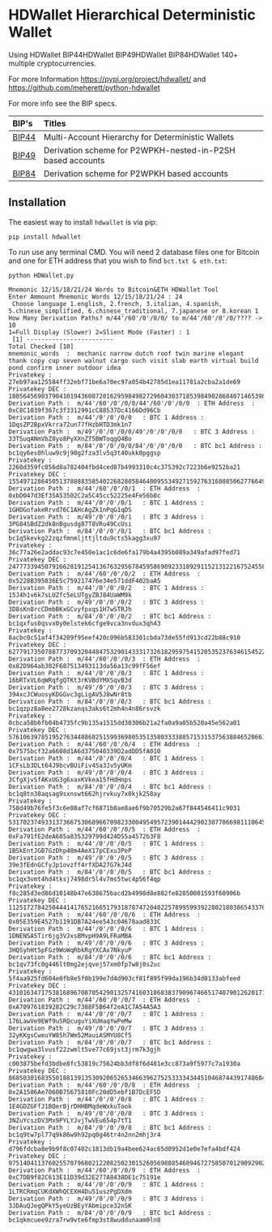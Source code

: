 # HDWallet Hierarchical Deterministic Wallet

Using HDWallet BIP44HDWallet BIP49HDWallet BIP84HDWallet  140+ multiple cryptocurrencies.

For more Information https://pypi.org/project/hdwallet/ and https://github.com/meherett/python-hdwallet

For more info see the BIP specs.

| BIP's                                                                    | Titles                                                     |
| :----------------------------------------------------------------------- | :--------------------------------------------------------- |
| [BIP44](https://github.com/bitcoin/bips/blob/master/bip-0044.mediawiki)  | Multi-Account Hierarchy for Deterministic Wallets          |
| [BIP49](https://github.com/bitcoin/bips/blob/master/bip-0049.mediawiki)  | Derivation scheme for P2WPKH-nested-in-P2SH based accounts |
| [BIP84](https://github.com/bitcoin/bips/blob/master/bip-0084.mediawiki)  | Derivation scheme for P2WPKH based accounts                |

## Installation

The easiest way to install `hdwallet` is via pip:

```
pip install hdwallet
```
To run use any terminal CMD. You will need 2 database files one for Bitcoin and one for ETH address that you wish to find `bct.txt & eth.txt`:
```
python HDWallet.py
```
```
Mnemonic 12/15/18/21/24 Words to Bitcoin&ETH HDWallet Tool
Enter Ammount Mnemonic Words 12/15/18/21/24 : 24
 Choose language 1.english, 2.french, 3.italian, 4.spanish, 5.chinese_simplified, 6.chinese_traditional, 7.japanese or 8.korean 1
How Many Derivation Paths? m/44'/60'/0'/0/0/ to m/44'/60'/0'/0/???? -> 10
1=Full Display (Slower) 2=Slient Mode (Faster) : 1
 [1] ------------------------
Total Checked [10]
mnemonic_words  :  mechanic narrow dutch roof twin marine elegant thank copy cup seven walnut cargo such visit slab earth virtual build pond confirm inner outdoor idea
Privatekey :  27eb97aa125584ff32ebf71be6a70ec97a054b42785d1ea11781a2cba2a1de69
Privatekey DEC :  18056456903790410194360872016295984982729604303718539849028684071465398689385
Derivation Path :  m/44'/60'/0'/0/0/44'/60'/0'/0/0  : ETH Address  :  0xC8C1039f367c3f3312991cC88537Dc4166Dd96Cb
Derivation Path :  m/44'/0'/0'/0/0   : BTC 1 Address :  1DqsZP2BpxVkrra72un77fHzbHTD3mk1n7
Derivation Path :  m/49'/0'/0'/0/0/49'/0'/0'/0/0   : BTC 3 Address :  33TSuqANmVbZ8yo8PyXXnZT5BWToqgQ4Bo
Derivation Path :  m/84'/0'/0'/0/0/84'/0'/0'/0/0   : BTC bc1 Address :  bc1qy6es0hluw9c9j90g2fza3lv5q3t40ukk0pggsp
Privatekey :  2260d359fc056d0a782404fbd4ced87b4993310c4c375392c7223b6e9252ba21
Privatekey DEC :  15549712864505137888835854022682805846400955349271592763168085062776649857569
Derivation Path :  m/44'/60'/0'/0/1  : ETH Address  :  0xbD047d3Ef35A53502C2a5C45cc52225e4Fe56b8c
Derivation Path :  m/44'/0'/0'/0/1   : BTC 1 Address :  1GHDGofakeRrvd76C1AHcAgZk1nPqG1qDS
Derivation Path :  m/49'/0'/0'/0/1   : BTC 3 Address :  3PG84SBdZ2dk8nBgusdg87T8VRu49CcUsi
Derivation Path :  m/84'/0'/0'/0/1   : BTC bc1 Address :  bc1q5kevkg22zqzfmnmljttjltdu9cts5kagg3xu97
Privatekey :  36c77a26e2addac93c7e450e1ac1c6de6fa179b4a4395b089a349afad97fed71
Privatekey DEC :  24777339450791662819125413676329567845958690923318929115213122167524558892401
Derivation Path :  m/44'/60'/0'/0/2  : ETH Address  :  0x5228B395036E5c759217476e34e571ddF402baA5
Derivation Path :  m/44'/0'/0'/0/2   : BTC 1 Address :  15J4h1v6k7sLUZfc5eLUTgyZBJ84UaWM9k
Derivation Path :  m/49'/0'/0'/0/2   : BTC 3 Address :  3D8sKn8rcCDmbBKxGCvyfpxqs1H7wSTRJh
Derivation Path :  m/84'/0'/0'/0/2   : BTC bc1 Address :  bc1qxfus0qsvx0y0elstek6cfge9vca3nvdux3qh43
Privatekey :  8acbc0c51af4f34209f95eef420c096b583301cbda73de55fd913cd22b88c910
Privatekey DEC :  62779173507887737093204484753290143331732618295975415205352376346154522691856
Derivation Path :  m/44'/60'/0'/0/3  : ETH Address  :  0x82D964ab302F687513493113da56a13c99fF56ef
Derivation Path :  m/44'/0'/0'/0/3   : BTC 1 Address :  16bRTxVL6qWRqfgQTKt3rKVBdYMXSqvB3d
Derivation Path :  m/49'/0'/0'/0/3   : BTC 3 Address :  394xcJCWuosyKDGGvc3gLigAV5J8wNr8tb
Derivation Path :  m/84'/0'/0'/0/3   : BTC bc1 Address :  bc1qzpz8a8ee2728kzanqs3aks6t2mh4n4n86rsvzk
Privatekey :  0cbca58b6fb04b4735fc9b135a1515dd30306b21a2fa0a9a05b520a45e562a01
Privatekey DEC :  5761063978519527634488682515993698053513580333388571531537563884652066122241
Derivation Path :  m/44'/60'/0'/0/4  : ETH Address  :  0x7575bcf32a6608d1A6d375040339D2adDD5fA010
Derivation Path :  m/44'/0'/0'/0/4   : BTC 1 Address :  1CFsLb3DLt64J9bcvBUiFiv4Sa3Jv5yUKm
Derivation Path :  m/49'/0'/0'/0/4   : BTC 3 Address :  3CfgXjvSfAKxUG3g6xaxKVkea15fHdHnps
Derivation Path :  m/84'/0'/0'/0/4   : BTC bc1 Address :  bc1q8tn38aqsag9sxnswt662hjrvkuy7x0kjk258ay
Privatekey :  758d49b76fe5f3c6e08af7cf6871b0ae8ae6f9b70529b2a67f844546411c9031
Privatekey DEC :  53170237493313736675306896670982330049549572390144429023077066981110645035057
Derivation Path :  m/44'/60'/0'/0/5  : ETH Address  :  0xFa791fE2deA685a835329799d424D55a4572b3F8
Derivation Path :  m/44'/0'/0'/0/5   : BTC 1 Address :  1BSkEntJGB7GzDhp48m4AeX17pCExu3PeP
Derivation Path :  m/49'/0'/0'/0/5   : BTC 3 Address :  39e3fEdnGCfyJp1ovzff4rfXDA27G7kJ4d
Derivation Path :  m/84'/0'/0'/0/5   : BTC bc1 Address :  bc1qx3vmt4hd4tksj7498dr5l4v7ms5twc4p56f4qp
Privatekey :  f8c285d3ed86d10148b47e638675bacd2b4998d8e882fe82850001593f60906b
Privatekey DEC :  112517278425044414176521665179318787472040225789959939228021803865433763254379
Derivation Path :  m/44'/60'/0'/0/6  : ETH Address  :  0x05E359E4527b1191DB7A24ee543c04678aad833C
Derivation Path :  m/44'/0'/0'/0/6   : BTC 1 Address :  1DNENSA5Tir6jg3VJxsBMvpH9A9LFRaMBA
Derivation Path :  m/49'/0'/0'/0/6   : BTC 3 Address :  3HQSyhHt5pFGz9WoWqRbkRgYXCAx7NkyuP
Derivation Path :  m/84'/0'/0'/0/6   : BTC bc1 Address :  bc1qv73fc0g446lt0mg2ejqvej57xm0fp7w8j0s2uc
Privatekey :  5f4aa925fd604e0fb8e5f0b199e7d4d903cf81f895f99da196b34d0133abfeed
Privatekey DEC :  43101634717538168967087054290132574160318683837909674665174079012620171214573
Derivation Path :  m/44'/60'/0'/0/7  : ETH Address  :  0xA709761839282C29c7388F5B64f2eA1C7A54A5A3
Derivation Path :  m/44'/0'/0'/0/7   : BTC 1 Address :  176LawVe9EWf9uSRQcuguYiXUHaqYwPeMw
Derivation Path :  m/49'/0'/0'/0/7   : BTC 3 Address :  32yKKgsCweuYW85h7Wm52MauiASMYU8Cf5
Derivation Path :  m/84'/0'/0'/0/7   : BTC bc1 Address :  bc1qwgwa3lvusf22zwmlt5ve77c69jst3jrm7k3gjh
Privatekey :  c003875befd3bdbe8fc53819c75624bb3df8f6d481e3cc873a9f5977c7a1930a
Privatekey DEC :  86850301683550188139135309206526534663962752533334344510468744391748684452618
Derivation Path :  m/44'/60'/0'/0/8  : ETH Address  :  0x2A1506Ae7060B75675810Fc20dD5ebf1B7DcEF5D
Derivation Path :  m/44'/0'/0'/0/8   : BTC 1 Address :  1E4GDZGFfJ1BQerBjrDHHBMqdeWxkuTook
Derivation Path :  m/49'/0'/0'/0/8   : BTC 3 Address :  3NZuYcszDV3Mx9PYLYJvjTwVEu654p7tT1
Derivation Path :  m/84'/0'/0'/0/8   : BTC bc1 Address :  bc1q9tw7pl77q9k86w9h92pq0g46tr4n2nn2mhj3r4
Privatekey :  d796fdcba8e9b9f8c07402c1813db19a4bee624ac65d0952d1e0e7efa4bdf424
Privatekey DEC :  97514041137602557079680212208250230152605698885460946727585070129092902122532
Derivation Path :  m/44'/60'/0'/0/9  : ETH Address  :  0xC7DB9f82C613E11D39d32E277A8438DE1c75191e
Derivation Path :  m/44'/0'/0'/0/9   : BTC 1 Address :  1LTRCRmqCUKdXWhQCEXH4Du51uszPgDXdm
Derivation Path :  m/49'/0'/0'/0/9   : BTC 3 Address :  3JDAuQJegQPkY5yeUzBEyYAbmipce32nSK
Derivation Path :  m/84'/0'/0'/0/9   : BTC bc1 Address :  bc1qkmcuee9zra7rw9vte6fmp3st8wuddunaam0ln8
```
